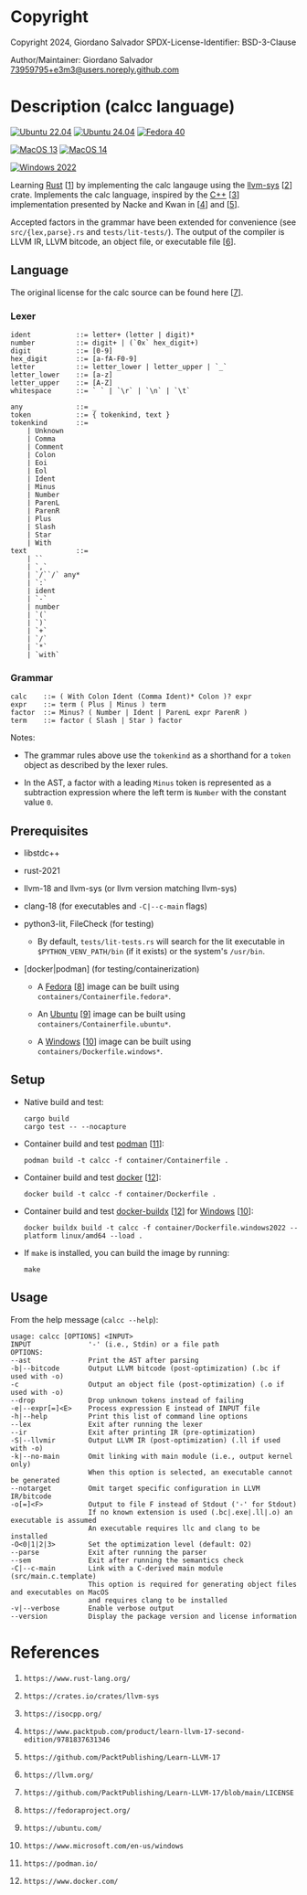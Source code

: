 #   Copyright

Copyright 2024, Giordano Salvador
SPDX-License-Identifier: BSD-3-Clause

Author/Maintainer:  Giordano Salvador <73959795+e3m3@users.noreply.github.com>


#   Description (calcc language)

[![Ubuntu 22.04](https://github.com/e3m3/calcc-rust/actions/workflows/ubuntu-2204.yaml/badge.svg?event=workflow_dispatch)](https://github.com/e3m3/calcc-rust/actions/workflows/ubuntu-2204.yaml)
[![Ubuntu 24.04](https://github.com/e3m3/calcc-rust/actions/workflows/ubuntu-2404.yaml/badge.svg?event=workflow_dispatch)](https://github.com/e3m3/calcc-rust/actions/workflows/ubuntu-2404.yaml)
[![Fedora 40](https://github.com/e3m3/calcc-rust/actions/workflows/fedora-40.yaml/badge.svg?event=workflow_dispatch)](https://github.com/e3m3/calcc-rust/actions/workflows/fedora-40.yaml)

[![MacOS 13](https://github.com/e3m3/calcc-rust/actions/workflows/macos-13.yaml/badge.svg?event=workflow_dispatch)](https://github.com/e3m3/calcc-rust/actions/workflows/macos-13.yaml)
[![MacOS 14](https://github.com/e3m3/calcc-rust/actions/workflows/macos-14.yaml/badge.svg?event=workflow_dispatch)](https://github.com/e3m3/calcc-rust/actions/workflows/macos-14.yaml)

[![Windows 2022](https://github.com/e3m3/calcc-rust/actions/workflows/windows-2022.yaml/badge.svg?event=workflow_dispatch)](https://github.com/e3m3/calcc-rust/actions/workflows/windows-2022.yaml)

Learning [Rust][1] [[1]] by implementing the calc langauge using the [llvm-sys][2] [[2]] crate.
Implements the calc language, inspired by the [C++][3] [[3]] implementation presented by
    Nacke and Kwan in [[4]] and [[5]].

Accepted factors in the grammar have been extended for convenience (see `src/{lex,parse}.rs`
    and `tests/lit-tests/`).
The output of the compiler is LLVM IR, LLVM bitcode, an object file, or executable file [[6]].


##  Language

The original license for the calc source can be found here [[7]].

### Lexer

```text
ident           ::= letter+ (letter | digit)*
number          ::= digit+ | (`0x` hex_digit+)
digit           ::= [0-9]
hex_digit       ::= [a-fA-F0-9]
letter          ::= letter_lower | letter_upper | `_`
letter_lower    ::= [a-z]
letter_upper    ::= [A-Z]
whitespace      ::= ` ` | `\r` | `\n` | `\t`

any             ::= _
token           ::= { tokenkind, text }
tokenkind       ::=
    | Unknown
    | Comma
    | Comment
    | Colon
    | Eoi
    | Eol
    | Ident
    | Minus
    | Number
    | ParenL
    | ParenR
    | Plus
    | Slash
    | Star
    | With
text            ::=
    | ``
    | `,`
    | `/``/` any*
    | `:`
    | ident
    | `-`
    | number
    | `(`
    | `)`
    | `+`
    | `/`
    | `*`
    | `with`
```

### Grammar

```text
calc    ::= ( With Colon Ident (Comma Ident)* Colon )? expr
expr    ::= term ( Plus | Minus ) term
factor  ::= Minus? ( Number | Ident | ParenL expr ParenR )
term    ::= factor ( Slash | Star ) factor
```

Notes:

*   The grammar rules above use the `tokenkind` as a shorthand for a `token` object as described
    by the lexer rules.

*   In the AST, a factor with a leading `Minus` token is represented as a subtraction expression
    where the left term is `Number` with the constant value `0`.


##  Prerequisites

*   libstdc++

*   rust-2021

*   llvm-18 and llvm-sys (or llvm version matching llvm-sys)

*   clang-18 (for executables and `-C|--c-main` flags)

*   python3-lit, FileCheck (for testing)

    *   By default, `tests/lit-tests.rs` will search for the lit executable in
        `$PYTHON_VENV_PATH/bin` (if it exists) or the system's `/usr/bin`.

*   [docker|podman] (for testing/containerization)

    *   A [Fedora][8] [[8]] image can be built using `containers/Containerfile.fedora*`.

    *   An [Ubuntu][9] [[9]] image can be built using `containers/Containerfile.ubuntu*`.

    *   A [Windows][10] [[10]] image can be built using `containers/Dockerfile.windows*`.


##  Setup

*   Native build and test:
    
    ```shell
    cargo build
    cargo test -- --nocapture
    ```

*   Container build and test [podman][11] [[11]]:

    ```shell
    podman build -t calcc -f container/Containerfile .
    ```

*   Container build and test [docker][12] [[12]]:

    ```shell
    docker build -t calcc -f container/Dockerfile .
    ```

*   Container build and test [docker-buildx][12] [[12]] for [Windows][10] [[10]]:

    ```shell
    docker buildx build -t calcc -f container/Dockerfile.windows2022 --platform linux/amd64 --load .
    ```

*   If `make` is installed, you can build the image by running:

    ```shell
    make
    ```

##   Usage

From the help message (`calcc --help`):

```
usage: calcc [OPTIONS] <INPUT>
INPUT              '-' (i.e., Stdin) or a file path
OPTIONS:
--ast              Print the AST after parsing
-b|--bitcode       Output LLVM bitcode (post-optimization) (.bc if used with -o)
-c                 Output an object file (post-optimization) (.o if used with -o)
--drop             Drop unknown tokens instead of failing
-e|--expr[=]<E>    Process expression E instead of INPUT file
-h|--help          Print this list of command line options
--lex              Exit after running the lexer
--ir               Exit after printing IR (pre-optimization)
-S|--llvmir        Output LLVM IR (post-optimization) (.ll if used with -o)
-k|--no-main       Omit linking with main module (i.e., output kernel only)
                   When this option is selected, an executable cannot be generated
--notarget         Omit target specific configuration in LLVM IR/bitcode
-o[=]<F>           Output to file F instead of Stdout ('-' for Stdout)
                   If no known extension is used (.bc|.exe|.ll|.o) an executable is assumed
                   An executable requires llc and clang to be installed
-O<0|1|2|3>        Set the optimization level (default: O2)
--parse            Exit after running the parser
--sem              Exit after running the semantics check
-C|--c-main        Link with a C-derived main module (src/main.c.template)
                   This option is required for generating object files and executables on MacOS
                   and requires clang to be installed
-v|--verbose       Enable verbose output
--version          Display the package version and license information
```


#   References

[1]:    https://www.rust-lang.org/
[2]:    https://crates.io/crates/llvm-sys
[3]:    https://isocpp.org/
[4]:    https://www.packtpub.com/product/learn-llvm-17-second-edition/9781837631346
[5]:    https://github.com/PacktPublishing/Learn-LLVM-17
[6]:    https://llvm.org/
[7]:    https://github.com/PacktPublishing/Learn-LLVM-17/blob/main/LICENSE
[8]:    https://fedoraproject.org/
[9]:    https://ubuntu.com/
[10]:   https://www.microsoft.com/en-us/windows
[11]:   https://podman.io/
[12]:   https://www.docker.com/

1.  `https://www.rust-lang.org/`

1.  `https://crates.io/crates/llvm-sys`

1.  `https://isocpp.org/`

1.  `https://www.packtpub.com/product/learn-llvm-17-second-edition/9781837631346`

1.  `https://github.com/PacktPublishing/Learn-LLVM-17`

1.  `https://llvm.org/`

1.  `https://github.com/PacktPublishing/Learn-LLVM-17/blob/main/LICENSE`

1.  `https://fedoraproject.org/`

1.  `https://ubuntu.com/`

1.  `https://www.microsoft.com/en-us/windows`

1.  `https://podman.io/`

1.  `https://www.docker.com/`

